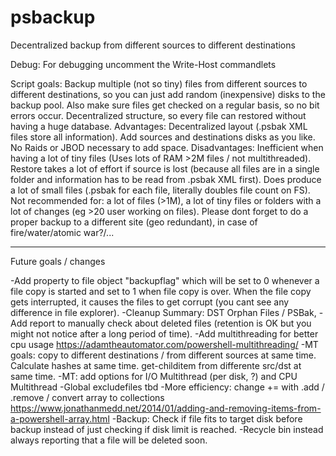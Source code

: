 # psbackup
Decentralized backup from different sources to different destinations

Debug: For debugging uncomment the Write-Host commandlets

Script goals: Backup multiple (not so tiny) files from different sources to different destinations, so you can just add random (inexpensive) disks to the backup pool. Also make sure files get checked on a regular basis, so no bit errors occur. Decentralized structure, so every file can restored without having a huge database.
Advantages: Decentralized layout (.psbak XML files store all information). Add sources and destinations disks as you like. No Raids or JBOD necessary to add space.
Disadvantages: Inefficient when having a lot of tiny files (Uses lots of RAM >2M files / not multithreaded). Restore takes a lot of effort if source is lost (because all files are in a single folder and information has to be read from .psbak XML first). Does produce a lot of small files (.psbak for each file, literally doubles file count on FS).
Not recommended for: a lot of files (>1M), a lot of tiny files or folders with a lot of changes (eg >20 user working on files).
Please dont forget to do a proper backup to a different site (geo redundant), in case of fire/water/atomic war?/... 

-------------------
Future goals / changes

-Add property to file object "backupflag" which will be set to 0 whenever a file copy is started and set to 1 when file copy is over. When the file copy gets interrupted, it causes the files to get corrupt (you cant see any difference in file explorer).
-Cleanup Summary: DST Orphan Files / PSBak, 
-Add report to manually check about deleted files (retention is OK but you might not notice after a long period of time).
-Add multithreading for better cpu usage https://adamtheautomator.com/powershell-multithreading/
-MT goals: copy to different destinations / from different sources at same time. Calculate hashes at same time. get-childitem from differente src/dst at same time.
-MT: add options for I/O Multithread (per disk, ?) and CPU Multithread 
-Global excludefiles tbd
-More efficiency: change += with .add / .remove / convert array to collections https://www.jonathanmedd.net/2014/01/adding-and-removing-items-from-a-powershell-array.html
-Backup: Check if file fits to target disk before backup instead of just checking if disk limit is reached.
-Recycle bin instead always reporting that a file will be deleted soon.
